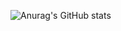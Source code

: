 ![Anurag's GitHub stats](https://github-readme-stats.vercel.app/api?username=MicIsHere&show_icons=true&theme=prussian)
